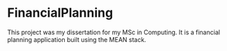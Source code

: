 # FinancialPlanning

This project was my dissertation for my MSc in Computing. It is a financial planning application built using the MEAN stack.
